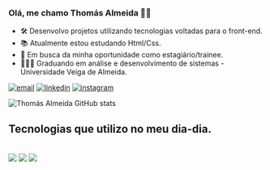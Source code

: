 ### Olá, me chamo Thomás Almeida 🙋‍♂️

<ul>
  <li>🛠️ Desenvolvo projetos utilizando tecnologias voltadas para o front-end.</li>
  <li>📚 Atualmente estou estudando Html/Css. </li>
  <li>🔎 Em busca da minha oportunidade como estagiário/trainee.</li>
  <li>👩🏾‍🎓 Graduando em análise e desenvolvimento de sistemas - Universidade Veiga de Almeida.</li>
</ul>

[![email](https://img.shields.io/badge/Gmail-D14836?style=for-the-badge&logo=gmail&logoColor=white)](mailto:thom.almeida19@gmail.com)
[![linkedin](https://img.shields.io/badge/LinkedIn-0077B5?style=for-the-badge&logo=linkedin&logoColor=white)](https://www.linkedin.com/in/thomas-almeida-de-sousa)
[![instagram](https://img.shields.io/badge/Instagram-E4405F?style=for-the-badge&logo=instagram&logoColor=white)](https://www.instagram.com/mastho19/)

![Thomás Almeida GitHub stats](https://github-readme-stats.vercel.app/api?username=mastho19&show_icons=true&theme=dracula)

## Tecnologias que utilizo no meu dia-dia.

<div style="display: inline_block"><br/>
  <img align="center" src="https://img.shields.io/badge/HTML5-E34F26?style=for-the-badge&logo=html5&logoColor=white">
  <img align="center" src="https://img.shields.io/badge/CSS3-1572B6?style=for-the-badge&logo=css3&logoColor=white">
  <img align="center" src="https://img.shields.io/badge/JavaScript-323330?style=for-the-badge&logo=javascript&logoColor=F7DF1E">
</div> <br/>



